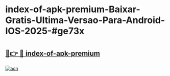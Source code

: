 # index-of-apk-premium-Baixar-Gratis-Ultima-Versao-Para-Android-IOS-2025-#ge73x

# <h2><a href="https://ainizakaria.my?title=index-of-apk-premium&ref=24M">🔗👉 🔴 index-of-apk-premium</a></h2>

[![acn](https://github.com/user-attachments/assets/0f9c940e-d8b0-45ae-aac7-cd30a18b3e1c)](https://ainizakaria.my?title=index-of-apk-premium&ref=24M)

